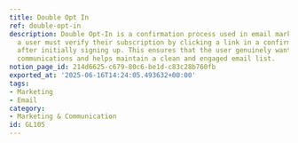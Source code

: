 ```yaml
---
title: Double Opt In
ref: double-opt-in
description: Double Opt-In is a confirmation process used in email marketing where
  a user must verify their subscription by clicking a link in a confirmation email
  after initially signing up. This ensures that the user genuinely wants to receive
  communications and helps maintain a clean and engaged email list.
notion_page_id: 214d6625-c679-80c6-be1d-c83c28b760fb
exported_at: '2025-06-16T14:24:05.493632+00:00'
tags:
- Marketing
- Email
category:
- Marketing & Communication
id: GL105
---
```


